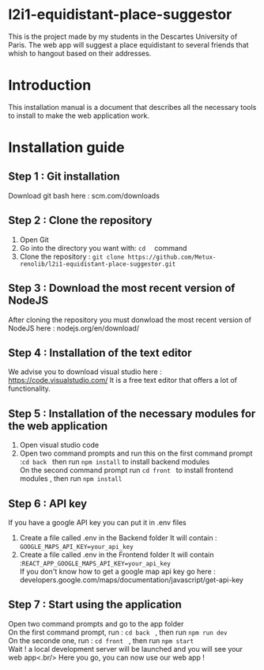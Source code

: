 # l2i1-equidistant-place-suggestor
This is the project made by my students in the Descartes University of Paris. The web app will suggest a place equidistant to several friends that whish to hangout based on their addresses.

# Introduction
This installation manual is a document that describes all the necessary tools to install to make the web application work.

# Installation guide

##  Step 1 : Git installation
Download git bash here : scm.com/downloads <br/>

##  Step 2 : Clone the repository <br/>
1. Open Git <br/>
2. Go into the directory you want with: `cd  ` command <br/>
3. Clone the repository :
`git clone https://github.com/Metux-renolib/l2i1-equidistant-place-suggestor.git `
## Step 3 : Download the most recent version of NodeJS
After cloning the repository you must donwload the most recent version of NodeJS here : nodejs.org/en/download/ <br/>

## Step 4 : Installation of the text editor 
We advise you to download visual studio here : https://code.visualstudio.com/
It is a free text editor that offers a lot of functionality.

## Step 5 : Installation of the necessary modules for the web application <br/>
1. Open visual studio code <br/>
2. Open two command prompts and run this on the first command prompt :`cd back ` then run `npm install` to install backend modules <br/> 
   On the second command prompt run `cd front ` to install frontend modules , then run `npm install`</br>

## Step 6 : API key
If you have a google API key you can put it in .env files<br/>
1. Create a file called .env in the Backend folder
   It will contain : `GOOGLE_MAPS_API_KEY=your_api_key `<br/> 
2. Create a file called .env in the Frontend folder 
   It will contain :`REACT_APP_GOOGLE_MAPS_API_KEY=your_api_key `<br/> 
If you don't know how to get a google map api key go here : developers.google.com/maps/documentation/javascript/get-api-key <br/>

## Step 7 : Start using the application
Open two command prompts and go to the app folder <br/>
On the first command prompt, run : `cd back ` ,  then run `npm run dev ` <br/>
On the seconde one, run  : `cd front ` , then run `npm start ` <br/>
Wait ! a local development server will be launched and you will see your web app<.br/>
Here you go, you can now use our web app ! <br/>
